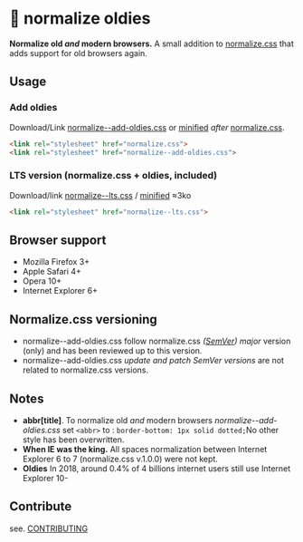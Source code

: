 # 🦕 normalize oldies

**Normalize old *and* modern browsers.**
A small addition to [normalize.css](https://github.com/necolas/normalize.css) that adds support for old browsers again.


## Usage

### Add oldies
Download/Link [normalize--add-oldies.css](normalize--add-oldies.css) or [minified](min/normalize-add-oldies.min.css) *after* [normalize.css](https://github.com/necolas/normalize.css).

```html
<link rel="stylesheet" href="normalize.css">
<link rel="stylesheet" href="normalize--add-oldies.css">
```
### LTS version (normalize.css + oldies, included)
Download/link [normalize--lts.css](normalize--lts.css) / [minified](min/normalize--lts.min.css) ≈3ko  

```html
<link rel="stylesheet" href="normalize--lts.css">
```

## Browser support

- Mozilla Firefox 3+
- Apple Safari 4+
- Opera 10+
- Internet Explorer 6+

## Normalize.css versioning

- normalize--add-oldies.css follow normalize.css *([SemVer](https://semver.org/spec/v2.0.0.html)) major* version (only) and has been reviewed up to this version.
- normalize--add-oldies.css *update and patch SemVer versions*  are not related to normalize.css versions.

## Notes

- **abbr[title]**. To normalize old *and* modern browsers *normalize--add-oldies.css*  set `<abbr>` to : `border-bottom: 1px solid dotted;`No other style has been overwritten.
- **When IE was the king.** All spaces normalization between Internet Explorer 6 to 7 (normalize.css v.1.0.0) were not kept.
-  **Oldies** In 2018, around 0.4% of 4 billions internet users still use Internet Explorer 10-

## Contribute

see. [CONTRIBUTING](CONTRIBUTING.md)
